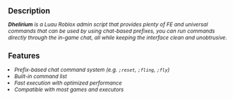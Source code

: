 <h2 style="font-size: 1.2em;">Description</h2>
<p style="font-size: 0.85em;"><i><b>Dhelirium</b> is a Luau Roblox admin script that provides plenty of FE and universal commands that can be used by using chat-based prefixes, you can run commands directly through the in-game chat, all while keeping the interface clean and unobtrusive.</i></p>
<h2 style="font-size: 1.2em;">Features</h2>
<ul style="font-size: 0.85em; padding-left: 1.2em;">
  <li><i>Prefix-based chat command system (e.g. <code>;reset</code>, <code>;fling</code>, <code>;fly</code>)</i></li>
  <li><i>Built-in command list</i></li>
  <li><i>Fast execution with optimized performance</i></li>
  <li><i>Compatible with most games and executors</i></li>
</ul>

